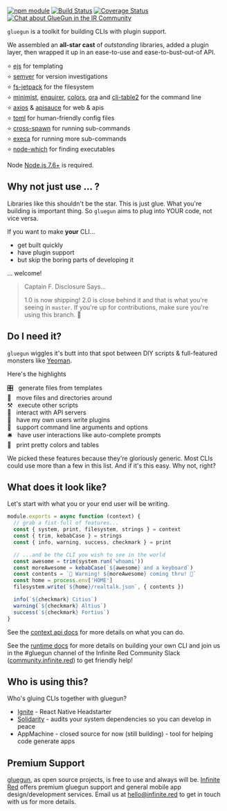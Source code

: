 [![npm module](https://badge.fury.io/js/gluegun.svg)](https://www.npmjs.org/package/gluegun)
[![Build Status](https://semaphoreci.com/api/v1/ir/gluegun/branches/master/shields_badge.svg)](https://semaphoreci.com/ir/gluegun)
[![Coverage Status](https://coveralls.io/repos/github/infinitered/gluegun/badge.svg?branch=master)](https://coveralls.io/github/infinitered/gluegun?branch=master)
[![Chat about GlueGun in the IR Community](https://infiniteredcommunity.herokuapp.com/badge.svg)](https://community.infinite.red/)

`gluegun` is a toolkit for building CLIs with plugin support.

We assembled an **all-star cast** of *outstanding* libraries, added a plugin layer, then wrapped it up in an ease-to-use and ease-to-bust-out-of API.

⭐️ [ejs](https://github.com/mde/ejs) for templating<br />
⭐️ [semver](https://github.com/npm/node-semver) for version investigations<br />
⭐️ [fs-jetpack](https://github.com/szwacz/fs-jetpack) for the filesystem<br />
⭐️ [minimist](https://github.com/substack/minimist), [enquirer](https://github.com/enquirer/enquirer), [colors](https://github.com/Marak/colors.js), [ora](https://github.com/sindresorhus/ora) and [cli-table2](https://github.com/jamestalmage/cli-table2) for the command line<br />
⭐️ [axios](https://github.com/mzabriskie/axios) & [apisauce](https://github.com/skellock/apisauce) for web & apis<br />
⭐️ [toml](https://github.com/BinaryMuse/toml-node) for human-friendly config files </br>
⭐️ [cross-spawn](https://github.com/IndigoUnited/node-cross-spawn) for running sub-commands</br>
⭐️ [execa](https://github.com/sindresorhus/execa) for running more sub-commands</br>
⭐️ [node-which](https://github.com/npm/node-which) for finding executables</br>

Node [Node.js 7.6+](https://nodejs.org) is required.

## Why not just use ... ?

Libraries like this shouldn't be the star. This is just glue.  What you're building is important thing. So `gluegun` aims to plug into YOUR code, not vice versa.

If you want to make **your** CLI...

* get built quickly
* have plugin support
* but skip the boring parts of developing it

... welcome!

> Captain F. Disclosure Says...
>
> 1.0 is now shipping!  2.0 is close behind it and that is what you're seeing in `master`. If you're up for contributions, make sure you're using this branch.  :tada:


## Do I need it?

`gluegun` wiggles it's butt into that spot between DIY scripts & full-featured monsters like [Yeoman](http://yeoman.io).

Here's the highlights

🎛 &nbsp; generate files from templates
<br />💾 &nbsp; move files and directories around
<br />⚒ &nbsp; execute other scripts
<br />🎅 &nbsp; interact with API servers
<br />🔌 &nbsp; have my own users write plugins
<br />🌯 &nbsp; support command line arguments and options
<br />🛎 &nbsp; have user interactions like auto-complete prompts
<br />💃 &nbsp; print pretty colors and tables

We picked these features because they're gloriously generic.  Most CLIs could use more than a few in this list. And if it's this easy. Why not, right?

## What does it look like?

Let's start with what you or your end user will be writing.

```js
module.exports = async function (context) {
  // grab a fist-full of features...
  const { system, print, filesystem, strings } = context
  const { trim, kebabCase } = strings
  const { info, warning, success, checkmark } = print

  // ...and be the CLI you wish to see in the world
  const awesome = trim(system.run('whoami'))
  const moreAwesome = kebabCase(`${awesome} and a keyboard`)
  const contents = `🚨 Warning! ${moreAwesome} coming thru! 🚨`
  const home = process.env['HOME']
  filesystem.write(`${home}/realtalk.json`, { contents })

  info(`${checkmark} Citius`)
  warning(`${checkmark} Altius`)
  success(`${checkmark} Fortius`)
}
```
See the [context api docs](/context-api.md) for more details on what you can do.

See the [runtime docs](./docs/runtime.md) for more details on building your own CLI and join us in the #gluegun channel of the Infinite Red Community Slack ([community.infinite.red](http://community.infinite.red)) to get friendly help!


## Who is using this?

Who's gluing CLIs together with gluegun?

* [Ignite](https://github.com/infinitered/ignite) - React Native Headstarter
* [Solidarity](https://github.com/infinitered/solidarity) - audits your system dependencies so you can develop in peace
* AppMachine - closed source for now (still building) - tool for helping code generate apps


## Premium Support

[gluegun](https://github.com/infinitered/gluegun), as open source projects, is free to use and always will be. [Infinite Red](https://infinite.red/) offers premium gluegun support and general mobile app design/development services. Email us at [hello@infinite.red](mailto:hello@infinite.red) to get in touch with us for more details.
